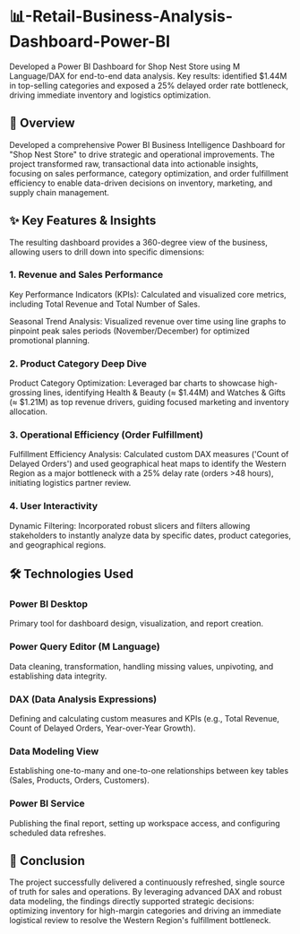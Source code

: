 # 📊-Retail-Business-Analysis-Dashboard-Power-BI
Developed a Power BI Dashboard for Shop Nest Store using M Language/DAX for end-to-end data analysis. Key results: identified $1.44M in top-selling categories and exposed a 25% delayed order rate bottleneck, driving immediate inventory and logistics optimization.
## 🌟 Overview
Developed a comprehensive Power BI Business Intelligence Dashboard for "Shop Nest Store" to drive strategic and operational improvements. The project transformed raw, transactional data into actionable insights, focusing on sales performance, category optimization, and order fulfillment efficiency to enable data-driven decisions on inventory, marketing, and supply chain management.

## ✨ Key Features & Insights
The resulting dashboard provides a 360-degree view of the business, allowing users to drill down into specific dimensions:

### 1. Revenue and Sales Performance
Key Performance Indicators (KPIs): Calculated and visualized core metrics, including Total Revenue and Total Number of Sales.

Seasonal Trend Analysis: Visualized revenue over time using line graphs to pinpoint peak sales periods (November/December) for optimized promotional planning.

### 2. Product Category Deep Dive
Product Category Optimization: Leveraged bar charts to showcase high-grossing lines, identifying Health & Beauty (≈ $1.44M) and Watches & Gifts (≈ $1.21M) as top revenue drivers, guiding focused marketing and inventory allocation.

### 3. Operational Efficiency (Order Fulfillment)
Fulfillment Efficiency Analysis: Calculated custom DAX measures ('Count of Delayed Orders') and used geographical heat maps to identify the Western Region as a major bottleneck with a 25% delay rate (orders >48 hours), initiating logistics partner review.

### 4. User Interactivity
Dynamic Filtering: Incorporated robust slicers and filters allowing stakeholders to instantly analyze data by specific dates, product categories, and geographical regions.

## 🛠️ Technologies Used

### Power BI Desktop
Primary tool for dashboard design, visualization, and report creation.

### Power Query Editor (M Language)
Data cleaning, transformation, handling missing values, unpivoting, and establishing data integrity.

### DAX (Data Analysis Expressions)
Defining and calculating custom measures and KPIs (e.g., Total Revenue, Count of Delayed Orders, Year-over-Year Growth).

### Data Modeling View
Establishing one-to-many and one-to-one relationships between key tables (Sales, Products, Orders, Customers).

### Power BI Service
Publishing the final report, setting up workspace access, and configuring scheduled data refreshes.

## 🚀 Conclusion
The project successfully delivered a continuously refreshed, single source of truth for sales and operations. By leveraging advanced DAX and robust data modeling, the findings directly supported strategic decisions: optimizing inventory for high-margin categories and driving an immediate logistical review to resolve the Western Region's fulfillment bottleneck.

